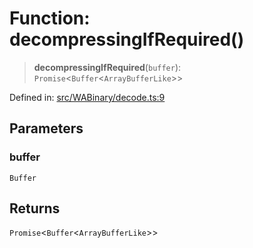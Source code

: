 # Function: decompressingIfRequired()

> **decompressingIfRequired**(`buffer`): `Promise`\<`Buffer`\<`ArrayBufferLike`\>\>

Defined in: [src/WABinary/decode.ts:9](https://github.com/Fokusdotid/Baileys/blob/e5a24e138f3b69cf124e0406999e537d5c9a6c18/src/WABinary/decode.ts#L9)

## Parameters

### buffer

`Buffer`

## Returns

`Promise`\<`Buffer`\<`ArrayBufferLike`\>\>
